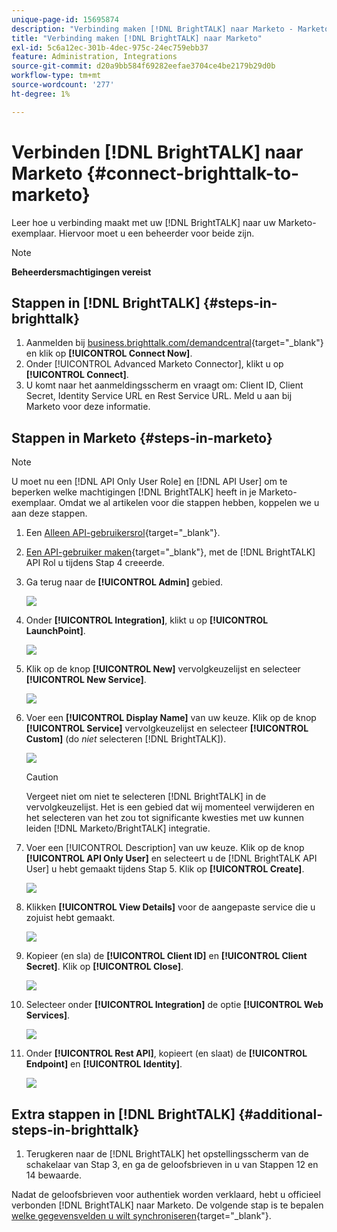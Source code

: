 ```yaml
---
unique-page-id: 15695874
description: "Verbinding maken [!DNL BrightTALK] naar Marketo - Marketo Docs - Productdocumentatie"
title: "Verbinding maken [!DNL BrightTALK] naar Marketo"
exl-id: 5c6a12ec-301b-4dec-975c-24ec759ebb37
feature: Administration, Integrations
source-git-commit: d20a9bb584f69282eefae3704ce4be2179b29d0b
workflow-type: tm+mt
source-wordcount: '277'
ht-degree: 1%

---
```


# Verbinden [!DNL BrightTALK] naar Marketo {#connect-brighttalk-to-marketo}

Leer hoe u verbinding maakt met uw [!DNL BrightTALK] naar uw Marketo-exemplaar. Hiervoor moet u een beheerder voor beide zijn.

>[!NOTE]
>
>**Beheerdersmachtigingen vereist**

## Stappen in [!DNL BrightTALK] {#steps-in-brighttalk}

1. Aanmelden bij [business.brighttalk.com/demandcentral](https://business.brighttalk.com/demandcentral/login){target="_blank"} en klik op **[!UICONTROL Connect Now]**.
1. Onder [!UICONTROL Advanced Marketo Connector], klikt u op **[!UICONTROL Connect]**.
1. U komt naar het aanmeldingsscherm en vraagt om: Client ID, Client Secret, Identity Service URL en Rest Service URL. Meld u aan bij Marketo voor deze informatie.

## Stappen in Marketo {#steps-in-marketo}

>[!NOTE]
>
>U moet nu een [!DNL API Only User Role] en [!DNL API User] om te beperken welke machtigingen [!DNL BrightTALK] heeft in je Marketo-exemplaar. Omdat we al artikelen voor die stappen hebben, koppelen we u aan deze stappen.

1. Een [Alleen API-gebruikersrol](/help/marketo/product-docs/administration/users-and-roles/create-an-api-only-user-role.md){target="_blank"}.

1. [Een API-gebruiker maken](/help/marketo/product-docs/administration/users-and-roles/create-an-api-only-user.md){target="_blank"}, met de [!DNL BrightTALK] API Rol u tijdens Stap 4 creeerde.

1. Ga terug naar de **[!UICONTROL Admin]** gebied.

   ![](assets/connect-brighttalk-to-marketo-1.png)

1. Onder **[!UICONTROL Integration]**, klikt u op **[!UICONTROL LaunchPoint]**.

   ![](assets/connect-brighttalk-to-marketo-2.png)

1. Klik op de knop **[!UICONTROL New]** vervolgkeuzelijst en selecteer **[!UICONTROL New Service]**.

   ![](assets/connect-brighttalk-to-marketo-3.png)

1. Voer een **[!UICONTROL Display Name]** van uw keuze. Klik op de knop **[!UICONTROL Service]** vervolgkeuzelijst en selecteer **[!UICONTROL Custom]** (do _niet_ selecteren [!DNL BrightTALK]).

   ![](assets/connect-brighttalk-to-marketo-4.png)

   >[!CAUTION]
   >
   >Vergeet niet om niet te selecteren [!DNL BrightTALK] in de vervolgkeuzelijst. Het is een gebied dat wij momenteel verwijderen en het selecteren van het zou tot significante kwesties met uw kunnen leiden [!DNL Marketo/BrightTALK] integratie.

1. Voer een [!UICONTROL Description] van uw keuze. Klik op de knop **[!UICONTROL API Only User]** en selecteert u de [!DNL BrightTALK API User] u hebt gemaakt tijdens Stap 5. Klik op **[!UICONTROL Create]**.

   ![](assets/connect-brighttalk-to-marketo-5.png)

1. Klikken **[!UICONTROL View Details]** voor de aangepaste service die u zojuist hebt gemaakt.

   ![](assets/connect-brighttalk-to-marketo-6.png)

1. Kopieer (en sla) de **[!UICONTROL Client ID]** en **[!UICONTROL Client Secret]**. Klik op **[!UICONTROL Close]**.

   ![](assets/connect-brighttalk-to-marketo-7.png)

1. Selecteer onder **[!UICONTROL Integration]** de optie **[!UICONTROL Web Services]**.

   ![](assets/connect-brighttalk-to-marketo-8.png)

1. Onder **[!UICONTROL Rest API]**, kopieert (en slaat) de **[!UICONTROL Endpoint]** en **[!UICONTROL Identity]**.

   ![](assets/connect-brighttalk-to-marketo-9.png)

## Extra stappen in [!DNL BrightTALK] {#additional-steps-in-brighttalk}

1. Terugkeren naar de [!DNL BrightTALK] het opstellingsscherm van de schakelaar van Stap 3, en ga de geloofsbrieven in u van Stappen 12 en 14 bewaarde.

Nadat de geloofsbrieven voor authentiek worden verklaard, hebt u officieel verbonden [!DNL BrightTALK] naar Marketo. De volgende stap is te bepalen [welke gegevensvelden u wilt synchroniseren](https://support.brighttalk.com/hc/en-us/articles/115005131274-BrightTALK-Connector-for-Marketo-Choose-the-Fields-to-Sync){target="_blank"}.
